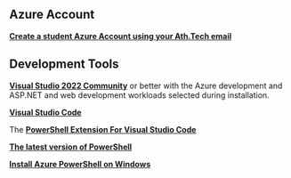 ## Azure Account
**[Create a student Azure Account using your Ath.Tech email](https://azure.microsoft.com/en-us/free/students/)**


## Development Tools
**[Visual Studio 2022 Community](https://docs.microsoft.com/en-us/visualstudio/releases/2019/release-notes)**  or better with the  Azure development and ASP.NET and web development workloads selected during installation.

**[Visual Studio Code](https://code.visualstudio.com/)**

The **[PowerShell Extension For Visual Studio Code](https://code.visualstudio.com/docs/languages/powershell)**

**[The latest version of PowerShell](https://apps.microsoft.com/store/detail/powershell/9MZ1SNWT0N5D?hl=en-us&gl=us)**

**[Install Azure PowerShell on Windows](https://learn.microsoft.com/en-us/powershell/azure/install-az-ps-msi?view=azps-9.1.0)**
